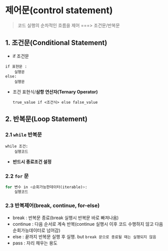 # 제어문(control statement)

> 코드 실행의 순차적인 흐름을 제어 ===> 조건문/반복문



##  1. 조건문(Conditional Statement)

- if 조건문

```
if 표현문 :
	실행문
else:
	실행문
```

- 조건 표현식/**삼항 연산자(Ternary Operator)**

  ```조건 표현식
  true_value if <조건식> else false_value
  ```

  

## 2. 반복문(Loop Statement)

### 2.1 `while` 반복문

```while 문
while 조건:
    실행코드
```

- **반드시 종료조건 설정**



### 2.2  `for` 문

```for 문
for 변수 in <순회가능한데이터(iterable)>:
    실행코드
```



### 2.3 반복제어(break, continue, for-else)

- break : 반복문 종료(break 실행시 반복문 바로 빠져나옴)
- continue : 다음 순서로 계속 반복(continue 실행시 이후 코드 수행하지 않고 다음 순회가능데이터로 넘어감)
- else : 끝까지 반복문 실행 후 실행. but `break 문으로 종료될 때는 실행되지 않음`
- pass : 자리 채우는 용도
